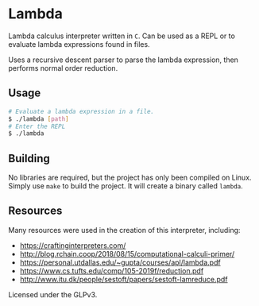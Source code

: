 # Lambda
Lambda calculus interpreter written in `C`. Can be used as a REPL or to evaluate lambda expressions found in files.

Uses a recursive descent parser to parse the lambda expression, then performs normal order reduction.

## Usage
```bash
# Evaluate a lambda expression in a file.
$ ./lambda [path]
# Enter the REPL
$ ./lambda
```

## Building
No libraries are required, but the project has only been compiled on Linux.
Simply use `make` to build the project. It will create a binary called `lambda`.

## Resources
Many resources were used in the creation of this interpreter, including:
 - https://craftinginterpreters.com/
 - http://blog.rchain.coop/2018/08/15/computational-calculi-primer/
 - https://personal.utdallas.edu/~gupta/courses/apl/lambda.pdf
 - https://www.cs.tufts.edu/comp/105-2019f/reduction.pdf
 - http://www.itu.dk/people/sestoft/papers/sestoft-lamreduce.pdf

Licensed under the GLPv3.
